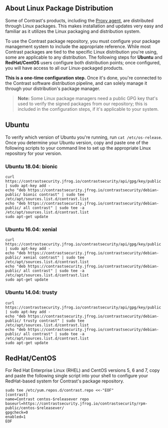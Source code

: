 
<!--
title: "Linux Package Distribution"
description: "How to use Contrast's Linux repository"
tags: "installation linux package repo distribution"
-->

## About Linux Package Distribution

Some of Contrast's products, including the [Proxy agent](installation-proxy.html#proxy-install), are distributed through Linux packages. This makes installation and updates very easy and familiar as it utilizes the Linux packaging and distribution system. 

To use the Contrast package repository, you must configure your package management system to include the appropriate reference. While most Contrast packages are tied to the specific Linux distribution you're using, some are applicable to any distribution. The following steps for **Ubuntu** and **RedHat/CentOS** users configure both distribution points; once configured, you will have access to all our Linux-packaged products.

**This is a one-time configuration step.** Once it's done, you're connected to the Contrast software distribution pipeline, and can solely manage it through your distribution's package manager. 

> **Note:** Some Linux package managers need a public GPG key that's used to verify the signed packages from our repository; this is included in the configuration steps, if it's applicable to your system.

## Ubuntu

To verify which version of Ubuntu you're running, run `cat /etc/os-release`. Once you determine your Ubuntu version, copy and paste one of the following scripts to your command line to set up the appropriate Linux repository for your version.

### Ubuntu 18.04: bionic

```
curl https://contrastsecurity.jfrog.io/contrastsecurity/api/gpg/key/public | sudo apt-key add -
echo "deb https://contrastsecurity.jfrog.io/contrastsecurity/debian-public/ bionic contrast" | sudo tee /etc/apt/sources.list.d/contrast.list
echo "deb https://contrastsecurity.jfrog.io/contrastsecurity/debian-public/ all contrast" | sudo tee -a /etc/apt/sources.list.d/contrast.list
sudo apt-get update

```
### Ubuntu 16.04: xenial

```
curl https://contrastsecurity.jfrog.io/contrastsecurity/api/gpg/key/public | sudo apt-key add -
echo "deb https://contrastsecurity.jfrog.io/contrastsecurity/debian-public/ xenial contrast" | sudo tee /etc/apt/sources.list.d/contrast.list
echo "deb https://contrastsecurity.jfrog.io/contrastsecurity/debian-public/ all contrast" | sudo tee -a /etc/apt/sources.list.d/contrast.list
sudo apt-get update

```

### Ubuntu 14.04: trusty

```
curl https://contrastsecurity.jfrog.io/contrastsecurity/api/gpg/key/public | sudo apt-key add -
echo "deb https://contrastsecurity.jfrog.io/contrastsecurity/debian-public/ trusty contrast" | sudo tee /etc/apt/sources.list.d/contrast.list
echo "deb https://contrastsecurity.jfrog.io/contrastsecurity/debian-public/ all contrast" | sudo tee -a /etc/apt/sources.list.d/contrast.list
sudo apt-get update

```

## RedHat/CentOS

For Red Hat Enterprise Linux (RHEL) and CentOS versions 5, 6 and 7, copy and paste the following single script into your shell to configure your RedHat-based system for Contrast's package repository. 

```
sudo tee /etc/yum.repos.d/contrast.repo <<-"EOF"
[contrast]
name=Contrast centos-$releasever repo
baseurl=https://contrastsecurity.jfrog.io/contrastsecurity/rpm-public/centos-$releasever/
gpgcheck=0
enabled=1
EOF

```
